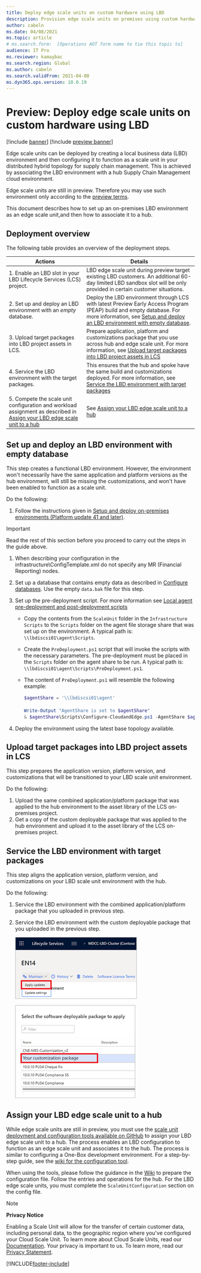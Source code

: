 ```yaml
---
title: Deploy edge scale units on custom hardware using LBD
description: Provision edge scale units on premises using custom hardware and LBD based deployment
author: cabeln
ms.date: 04/08/2021
ms.topic: article
# ms.search.form:  [Operations AOT form name to tie this topic to]
audience: IT Pro
ms.reviewer: kamaybac
ms.search.region: Global
ms.author: cabeln
ms.search.validFrom: 2021-04-08
ms.dyn365.ops.version: 10.0.19
---
```


# Preview: Deploy edge scale units on custom hardware using LBD

[!include [banner](../includes/banner.md)]
[!include [preview banner](../includes/preview-banner.md)]

Edge scale units can be deployed by creating a local business data (LBD) environment and then configuring it to function as a scale unit in your distributed hybrid topology for supply chain management. This is achieved by associating the LBD environment with a hub Supply Chain Management cloud environment.  

Edge scale units are still in preview. Therefore you may use such environment only according to the [preview terms](https://aka.ms/scmcnepreviewterms).

This document describes how to set up an on-premises LBD environment as an edge scale unit,and then how to associate it to a hub.

## Deployment overview

The following table provides an overview of the deployment steps.

|Actions  |Details  |
|---------|---------|
|1. Enable an LBD slot in your LBD Lifecycle Services (LCS) project.|LBD edge scale unit during preview target existing LBD customers. An additional 60-day limited LBD sandbox slot will be only provided in certain customer situations.|
|2. Set up and deploy an LBD environment with an *empty* database. | Deploy the LBD environment through LCS with latest Preview Early Access Program (PEAP) build and empty database. For more information, see [Setup and deploy an LBD environment with empty database](#set-up-deploy). |
|3. Upload target packages into LBD project assets  in LCS.|Prepare application, platform and customizations package that you use across hub and edge scale unit. For more information, see [Upload target packages into LBD project assets in LCS](#upload-packages) |
|4. Service the LBD environment with the target packages.|This ensures that the hub and spoke have the same build and customizations deployed. For more information, see [Service the LBD environment with target packages](#service-target-packages)|
|5. Compete the scale unit configuration and workload assignment as described in [Assign your LBD edge scale unit to a hub](#step-2-assign-your-lbd-edge-scale-unit-to-a-hub) |See [Assign your LBD edge scale unit to a hub](#assign-edge-to-hub) |

<a name="set-up-deploy"></a>

## Set up and deploy an LBD environment with empty database

This step creates a functional LBD environment. However, the environment won't necessarily have the same application and platform versions as the hub environment, will still be missing the customizations, and won't have been enabled to function as a scale unit.

Do the following:

1. Follow the instructions given in [Setup and deploy on-premises environments (Platform update 41 and later)](../../fin-ops-core/dev-itpro/deployment/setup-deploy-on-premises-pu41.md).

  > [!IMPORTANT]
  > Read the rest of this section before you proceed to carry out the steps in the guide above.

1. When describing your configuration in the infrastructure\ConfigTemplate.xml do not specify any MR (Financial Reporting) nodes.
1. Set up a database that contains empty data as described in [Configure databases](../../fin-ops-core/dev-itpro/deployment/setup-deploy-on-premises-pu41.md#configuredb). Use the empty `data.bak` file for this step.
1. Set up the pre-deployment script. For more information see [Local agent pre-deployment and post-deployment scripts](../../fin-ops-core/dev-itpro/lifecycle-services/pre-post-scripts.md)

    - Copy the contents from the `ScaleUnit` folder in the `Infrastructure Scripts` to the `Scripts` folder on the agent file storage share that was set up on the environment. A typical path is: `\\lbdiscsi01\agent\Scripts`.
    - Create the `PreDeployment.ps1` script that will invoke the scripts with the necessary parameters. The pre-deployment must be placed in the `Scripts` folder on the agent share to be run. A typical path is: `\\lbdiscsi01\agent\Scripts\PreDeployment.ps1`.
    - The content of `PreDeployment.ps1` will resemble the following example:

        ```powershell
        $agentShare = '\\lbdiscsi01\agent'
        
        Write-Output "AgentShare is set to $agentShare" 
        & $agentShare\Scripts\Configure-CloudandEdge.ps1 -AgentShare $agentShare -InstanceId '@A' -DatabaseServer 'lbdsqla01.contoso.com' -DatabaseName 'AXDB'
        ```

1. Deploy the environment using the latest base topology available.

<a name="upload-packages"></a>

## Upload target packages into LBD project assets in LCS

This step prepares the application version, platform version, and customizations that will be transitioned to your LBD scale unit environment.

Do the following:

1. Upload the same combined application/platform package that was applied to the hub environment to the asset library of the LCS on-premises project.
1. Get a copy of the custom deployable package that was applied to the hub environment and upload it to the asset library of the LCS on-premises project.

<a name="service-target-packages"></a>

## Service the LBD environment with target packages

This step aligns the application version, platform version, and customizations on your LBD scale unit environment with the hub.

Do the following:

1. Service the LBD environment with the combined application/platform package that you uploaded in previous step.
1. Service the LBD environment with the custom deployable package that you uploaded in the previous step.

    ![Service LBD Environment 1](media/cloud_edge-lbd-lcs-servicelbdenv1.png "Service LBD Environment 1")

    ![Service LBD Environment 2](media/cloud_edge-lbd-lcs-servicelbdenv2.png "Service LBD Environment 2")

<a name="assign-edge-to-hub"></a>

## Assign your LBD edge scale unit to a hub

While edge scale units are still in preview, you must use the [scale unit deployment and configuration tools available on GitHub](https://github.com/microsoft/SCMScaleUnitDevTools) to assign your LBD edge scale unit to a hub. The process enables an LBD configuration to function as an edge scale unit and associates it to the hub. The process is similar to configuring a One-Box development environment. For a step-by-step guide, see the [wiki for the configuration tool](https://github.com/microsoft/SCMScaleUnitDevTools/wiki/Step-by-step-usage-guide).

When using the tools, please follow the guidance in the [Wiki](https://github.com/microsoft/SCMScaleUnitDevTools/wiki/Step-by-step-usage-guide) to prepare the configuration file. Follow the entries and operations for the hub. For the LBD edge scale units, you must complete the `ScaleUnitConfiguration` section on the config file.

> [!Note]
> **Privacy Notice**
>
> Enabling a Scale Unit will allow for the transfer of certain customer data, including personal data, to the geographic region where you've configured your Cloud Scale Unit. To learn more about Cloud Scale Units, read our [Documentation](https://aka.ms/scmcne).
Your privacy is important to us. To learn more, read our [Privacy Statement](https://go.microsoft.com/fwlink/?LinkId=521839).

[!INCLUDE[footer-include](../../includes/footer-banner.md)]

